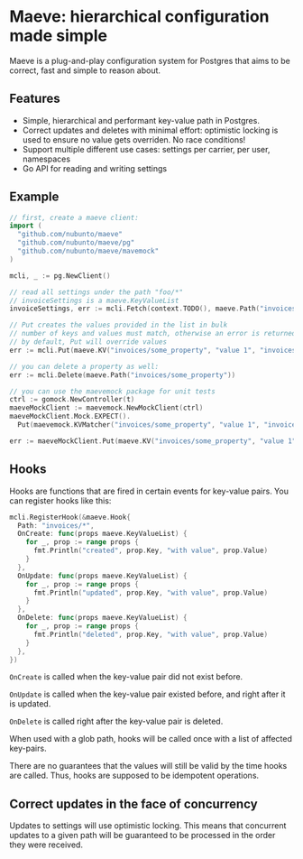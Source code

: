 # Maeve: hierarchical configuration made simple

Maeve is a plug-and-play configuration system for Postgres that aims to be correct, fast and simple to reason about.

## Features

- Simple, hierarchical and performant key-value path in Postgres.
- Correct updates and deletes with minimal effort: optimistic locking is used to ensure no value gets overriden. No race conditions!
- Support multiple different use cases: settings per carrier, per user, namespaces
- Go API for reading and writing settings

## Example

```go
// first, create a maeve client:
import (
  "github.com/nubunto/maeve"
  "github.com/nubunto/maeve/pg"
  "github.com/nubunto/maeve/mavemock"
)

mcli, _ := pg.NewClient()

// read all settings under the path "foo/*"
// invoiceSettings is a maeve.KeyValueList
invoiceSettings, err := mcli.Fetch(context.TODO(), maeve.Path("invoices/*"))

// Put creates the values provided in the list in bulk
// number of keys and values must match, otherwise an error is returned
// by default, Put will override values
err := mcli.Put(maeve.KV("invoices/some_property", "value 1", "invoices/other_property", "value 2"))

// you can delete a property as well:
err := mcli.Delete(maeve.Path("invoices/some_property"))

// you can use the maevemock package for unit tests
ctrl := gomock.NewController(t)
maeveMockClient := maevemock.NewMockClient(ctrl)
maeveMockClient.Mock.EXPECT().
  Put(maevemock.KVMatcher("invoices/some_property", "value 1", "invoices/other_property", "value 2"))

err := maeveMockClient.Put(maeve.KV("invoices/some_property", "value 1", "invoices/other_property", "value 2"))
```

## Hooks

Hooks are functions that are fired in certain events for key-value pairs. You can register hooks like this:

```go
mcli.RegisterHook(&maeve.Hook{
  Path: "invoices/*",
  OnCreate: func(props maeve.KeyValueList) {
    for _, prop := range props {
      fmt.Println("created", prop.Key, "with value", prop.Value)
    }
  },
  OnUpdate: func(props maeve.KeyValueList) {
    for _, prop := range props {
      fmt.Println("updated", prop.Key, "with value", prop.Value)
    }
  },
  OnDelete: func(props maeve.KeyValueList) {
    for _, prop := range props {
      fmt.Println("deleted", prop.Key, "with value", prop.Value)
    }
  },
})
```

`OnCreate` is called when the key-value pair did not exist before.

`OnUpdate` is called when the key-value pair existed before, and right after it is updated.

`OnDelete` is called right after the key-value pair is deleted.

When used with a glob path, hooks will be called once with a list of affected key-pairs.

There are no guarantees that the values will still be valid by the time hooks are called. Thus, hooks are supposed to be idempotent operations.

## Correct updates in the face of concurrency

Updates to settings will use optimistic locking. This means that concurrent updates to a given path will be guaranteed to be processed in the order they were received.
